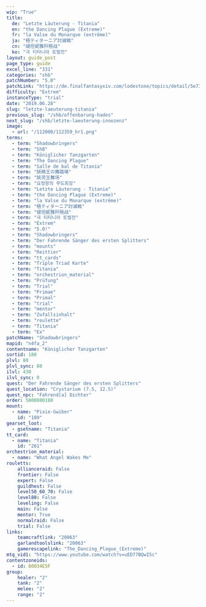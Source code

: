 ```yaml
---
wip: "True"
title:
  de: "Letzte Läuterung - Titania"
  en: "the Dancing Plague (Extreme)"
  fr: "la Valse du Monarque (extrême)"
  ja: "極ティターニア討滅戦"
  cn: "缇坦妮雅歼殛战"
  ko: "극 티타니아 토벌전"
layout: guide_post
page_type: guide
excel_line: "331"
categories: "shb"
patchNumber: "5.0"
patchLink: "https://de.finalfantasyxiv.com/lodestone/topics/detail/5e73c51856d5f1a693b878db0301e239d767c3e9"
difficulty: "Extrem"
instanceType: "trial"
date: "2019.06.28"
slug: "letzte-laeuterung-titania"
previous_slug: "/shb/offenbarung-hades"
next_slug: "/shb/letzte-laeuterung-innozenz"
image:
  - url: "/112000/112359_hr1.png"
terms:
  - term: "Shadowbringers"
  - term: "ShB"
  - term: "Königlicher Tanzgarten"
  - term: "The Dancing Plague"
  - term: "Salle de bal de Titania"
  - term: "妖精王の舞踏場"
  - term: "妖灵王舞场"
  - term: "요정왕의 무도회장"
  - term: "Letzte Läuterung - Titania"
  - term: "the Dancing Plague (Extreme)"
  - term: "la Valse du Monarque (extrême)"
  - term: "極ティターニア討滅戦"
  - term: "缇坦妮雅歼殛战"
  - term: "극 티타니아 토벌전"
  - term: "Extrem"
  - term: "5.0!"
  - term: "Shadowbringers"
  - term: "Der Fahrende Sänger des ersten Splitters"
  - term: "mounts"
  - term: "Reittier"
  - term: "tt_cards"
  - term: "Triple Triad Karte"
  - term: "Titania"
  - term: "orchestrion_material"
  - term: "Prüfung"
  - term: "Trial"
  - term: "Primae"
  - term: "Primal"
  - term: "trial"
  - term: "mentor"
  - term: "Zufallsinhalt"
  - term: "roulette"
  - term: "Titania"
  - term: "Ex"
patchName: "Shadowbringers"
mapid: "n4fa_2"
contentname: "Königlicher Tanzgarten"
sortid: 180
plvl: 80
plvl_sync: 80
ilvl: 430
ilvl_sync: 0
quest: "Der Fahrende Sänger des ersten Splitters"
quest_location: "Crystarium (7.5, 12.5)"
quest_npc: "Fahrend[a] Dichter"
order: 5000800180
mount:
  - name: "Pixie-Gwiber"
    id: "189"
gearset_loot:
  - gsetname: "Titania"
tt_card:
  - name: "Titania"
    id: "261"
orchestrion_material:
  - name: "What Angel Wakes Me"
rouletts:
    allianceraid: False
    frontier: False
    expert: False
    guildhest: False
    level50_60_70: False
    level80: False
    leveling: False
    main: False
    mentor: True
    normalraid: False
    trial: False
links:
    teamcraftlink: "20063"
    garlandtoolslink: "20063"
    gamerescapelink: "The_Dancing_Plague_(Extreme)"
mtq_vid1: "https://www.youtube.com/watch?v=uED77BQwI5c"
contentzoneids:
  - id: 80034E5F
group:
    healer: "2"
    tank: "2"
    melee: "2"
    range: "2"
---
```

